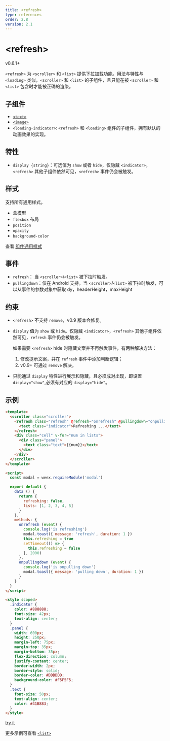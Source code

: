 ```yaml
---
title: <refresh>
type: references
order: 2.8
version: 2.1
---
```


# &lt;refresh&gt;

<span class="weex-version">v0.6.1+</span>

`<refresh>` 为 `<scroller>` 和 `<list>` 提供下拉加载功能。用法与特性与 `<loading>` 类似，`<scroller>` 和 `<list>` 的子组件，且只能在被 `<scroller>` 和 `<list>` 包含时才能被正确的渲染。

## 子组件

- [`<text>`](./text.html)
- [`<image>`](./image.html)
- `<loading-indicator>`: `<refresh>` 和 `<loading>` 组件的子组件，拥有默认的动画效果的实现。

## 特性

- `display {string}`：可选值为 `show` 或者 `hide`，仅隐藏 `<indicator>`，`<refresh>` 其他子组件依然可见，`<refresh>` 事件仍会被触发。

## 样式

支持所有通用样式。

- 盒模型
- `flexbox` 布局
- `position`
- `opacity`
- `background-color`

查看 [组件通用样式](../common-style.html)

## 事件

- `refresh`： 当 `<scroller>`/`<list>` 被下拉时触发。
- `pullingdown`：仅在 Android 支持。当 `<scroller>`/`<list>` 被下拉时触发，可以从事件的参数对象中获取 dy，headerHeight，maxHeight

## 约束

- `<refresh>` 不支持 `remove`，v0.9 版本会修复。
- `display` 值为 `show` 或 `hide`。仅隐藏 `<indicator>`，`<refresh>` 其他子组件依然可见，`refresh` 事件仍会被触发。

  如果需要 `<refresh>` hide 时隐藏文案并不再触发事件，有两种解决方法：

  1. 修改提示文案，并在 `refresh` 事件中添加判断逻辑；
  2. v0.9+ 可通过 `remove` 解决。

- 只能通过 `display` 特性进行展示和隐藏，且必须成对出现，即设置 `display="show"`,必须有对应的 `display="hide"`。

## 示例

```html
<template>
  <scroller class="scroller">
    <refresh class="refresh" @refresh="onrefresh" @pullingdown="onpullingdown" :display="refreshing ? 'show' : 'hide'">
      <text class="indicator">Refreshing ...</text>
    </refresh>
    <div class="cell" v-for="num in lists">
      <div class="panel">
        <text class="text">{{num}}</text>
      </div>
    </div>
  </scroller>
</template>

<script>
  const modal = weex.requireModule('modal')

  export default {
    data () {
      return {
        refreshing: false,
        lists: [1, 2, 3, 4, 5]
      }
    },
    methods: {
      onrefresh (event) {
        console.log('is refreshing')
        modal.toast({ message: 'refresh', duration: 1 })
        this.refreshing = true
        setTimeout(() => {
          this.refreshing = false
        }, 2000)
      },
      onpullingdown (event) {
        console.log('is onpulling down')
        modal.toast({ message: 'pulling down', duration: 1 })
      }
    }
  }
</script>

<style scoped>
  .indicator {
    color: #888888;
    font-size: 42px;
    text-align: center;
  }
  .panel {
    width: 600px;
    height: 250px;
    margin-left: 75px;
    margin-top: 35px;
    margin-bottom: 35px;
    flex-direction: column;
    justify-content: center;
    border-width: 2px;
    border-style: solid;
    border-color: #DDDDDD;
    background-color: #F5F5F5;
  }
  .text {
    font-size: 50px;
    text-align: center;
    color: #41B883;
  }
</style>
```

[try it](../../../examples/refresh.html)

更多示例可查看 [`<list>`](./list.html)
